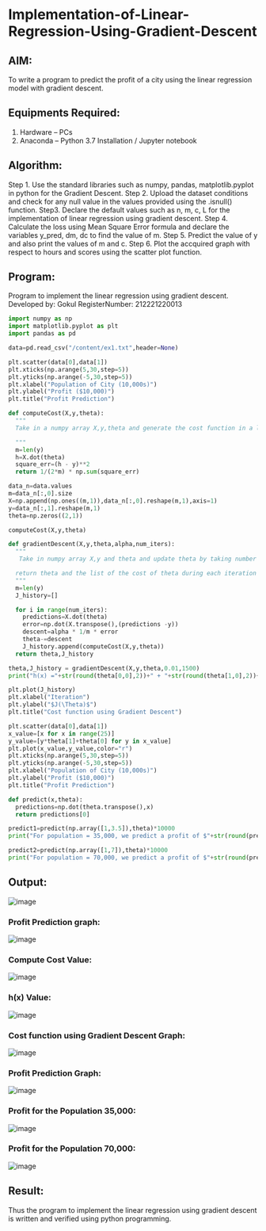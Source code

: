# Implementation-of-Linear-Regression-Using-Gradient-Descent

## AIM:
To write a program to predict the profit of a city using the linear regression model with gradient descent.

## Equipments Required:
1. Hardware – PCs
2. Anaconda – Python 3.7 Installation / Jupyter notebook

## Algorithm:
Step 1. Use the standard libraries such as numpy, pandas, matplotlib.pyplot in python for the Gradient Descent.
Step 2. Upload the dataset conditions and check for any null value in the values provided using the .isnull() function.
Step3. Declare the default values such as n, m, c, L for the implementation of linear regression using gradient descent.
Step 4. Calculate the loss using Mean Square Error formula and declare the variables y_pred, dm, dc to find the value of m.
Step 5. Predict the value of y and also print the values of m and c.
Step 6. Plot the accquired graph with respect to hours and scores using the scatter plot function.



## Program:
Program to implement the linear regression using gradient descent.
Developed by: Gokul
RegisterNumber:  212221220013
```py
import numpy as np
import matplotlib.pyplot as plt 
import pandas as pd

data=pd.read_csv("/content/ex1.txt",header=None)

plt.scatter(data[0],data[1])
plt.xticks(np.arange(5,30,step=5))
plt.yticks(np.arange(-5,30,step=5))
plt.xlabel("Population of City (10,000s)")
plt.ylabel("Profit ($10,000)")
plt.title("Profit Prediction")

def computeCost(X,y,theta):
  """
  Take in a numpy array X,y,theta and generate the cost function in a linear regression model

  """
  m=len(y)  
  h=X.dot(theta)
  square_err=(h - y)**2
  return 1/(2*m) * np.sum(square_err)

data_n=data.values
m=data_n[:,0].size
X=np.append(np.ones((m,1)),data_n[:,0].reshape(m,1),axis=1)
y=data_n[:,1].reshape(m,1)
theta=np.zeros((2,1))

computeCost(X,y,theta)

def gradientDescent(X,y,theta,alpha,num_iters):
  """
   Take in numpy array X,y and theta and update theta by taking number with learning rate of alpha

  return theta and the list of the cost of theta during each iteration
  """
  m=len(y)
  J_history=[]

  for i in range(num_iters):
    predictions=X.dot(theta)
    error=np.dot(X.transpose(),(predictions -y))
    descent=alpha * 1/m * error
    theta-=descent
    J_history.append(computeCost(X,y,theta))
  return theta,J_history

theta,J_history = gradientDescent(X,y,theta,0.01,1500)
print("h(x) ="+str(round(theta[0,0],2))+" + "+str(round(theta[1,0],2))+"x1")

plt.plot(J_history)
plt.xlabel("Iteration")
plt.ylabel("$J(\Theta)$")
plt.title("Cost function using Gradient Descent")

plt.scatter(data[0],data[1])
x_value=[x for x in range(25)]
y_value=[y*theta[1]+theta[0] for y in x_value]
plt.plot(x_value,y_value,color="r")
plt.xticks(np.arange(5,30,step=5))
plt.yticks(np.arange(-5,30,step=5))
plt.xlabel("Population of City (10,000s)")
plt.ylabel("Profit ($10,000)")
plt.title("Profit Prediction")

def predict(x,theta):
  predictions=np.dot(theta.transpose(),x)
  return predictions[0]

predict1=predict(np.array([1,3.5]),theta)*10000
print("For population = 35,000, we predict a profit of $"+str(round(predict1,0)))

predict2=predict(np.array([1,7]),theta)*10000
print("For population = 70,000, we predict a profit of $"+str(round(predict2,0)))

```

## Output:

![image](https://github.com/babavoss05/Implementation-of-Linear-Regression-Using-Gradient-Descent/assets/103019882/753073f8-d0a4-4561-bd90-257b00163d45)
### Profit Prediction graph:
![image](https://github.com/babavoss05/Implementation-of-Linear-Regression-Using-Gradient-Descent/assets/103019882/30e2579d-992e-4597-9d10-564e70c388ad)
### Compute Cost Value:
![image](https://github.com/babavoss05/Implementation-of-Linear-Regression-Using-Gradient-Descent/assets/103019882/b600e0c2-04c3-4ec1-bb60-ed78c614d29a)
### h(x) Value:
![image](https://github.com/babavoss05/Implementation-of-Linear-Regression-Using-Gradient-Descent/assets/103019882/f94d90a3-44b0-4932-8d18-fef6de1bfdd7)
### Cost function using Gradient Descent Graph:
![image](https://github.com/babavoss05/Implementation-of-Linear-Regression-Using-Gradient-Descent/assets/103019882/310fe9cb-2bbc-4fec-88cf-6fb726af9ed5)
### Profit Prediction Graph:
![image](https://github.com/babavoss05/Implementation-of-Linear-Regression-Using-Gradient-Descent/assets/103019882/60b3381f-97d1-43f8-ae5e-07e4705211ee)
### Profit for the Population 35,000:
![image](https://github.com/babavoss05/Implementation-of-Linear-Regression-Using-Gradient-Descent/assets/103019882/3781f7e5-f20d-4227-9eb7-2ab375b5313b)
### Profit for the Population 70,000:
![image](https://github.com/babavoss05/Implementation-of-Linear-Regression-Using-Gradient-Descent/assets/103019882/df258169-7789-4ee3-918a-e071c2612e45)

## Result:
Thus the program to implement the linear regression using gradient descent is written and verified using python programming.
